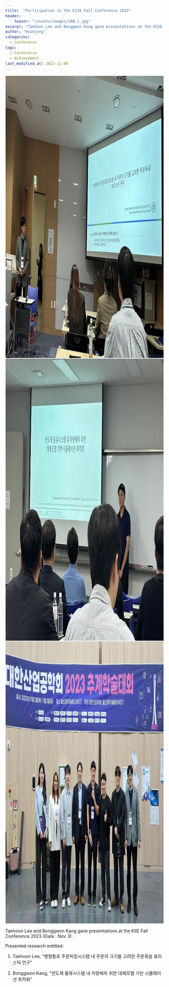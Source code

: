 ```yaml
---
title:  "Participation in the KIIE Fall Conference 2023"
header:
    teaser: "/assets/images/SAN_1.jpg"
excerpt: "Taehoon Lee and Bonggwon Kang gave presentations at the KIIE Fall Conference 2023"
author: "Hyunjung"
categories:
  - Conference
tags:
  - Conference
  - Achievement
last_modified_at: 2023-11-06
---
```

<img align="center" width="900" height="900" style="border: 1px solid white" src="/assets/images/SAN_1.jpg">
<img align="center" width="900" height="900" style="border: 1px solid white" src="/assets/images/SAN_2.jpg">  
<img align="center" width="900" height="900" style="border: 1px solid white" src="/assets/images/SAN_3.jpg">  

Taehoon Lee and Bonggwon Kang gave presentations at the KIIE Fall Conference 2023 (Date : Nov 3).

Presented research entitled:

1) Taehoon Lee, "병렬통로 주문피킹시스템 내 주문의 크기를 고려한 주문묶음 휴리스틱 연구"

2) Bonggwon Kang, "반도체 물류시스템 내 차량배차 위한 대체모델 기반 시뮬레이션 최적화"